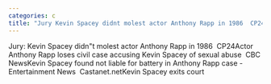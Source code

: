 ```yaml
---
categories: c
title: "Jury Kevin Spacey didnt molest actor Anthony Rapp in 1986  CP24"
---
```

Jury: Kevin Spacey didn"t molest actor Anthony Rapp in 1986&nbsp;&nbsp;CP24Actor Anthony Rapp loses civil case accusing Kevin Spacey of sexual abuse&nbsp;&nbsp;CBC NewsKevin Spacey found not liable for battery in Anthony Rapp case - Entertainment News&nbsp;&nbsp;Castanet.netKevin Spacey exits court 